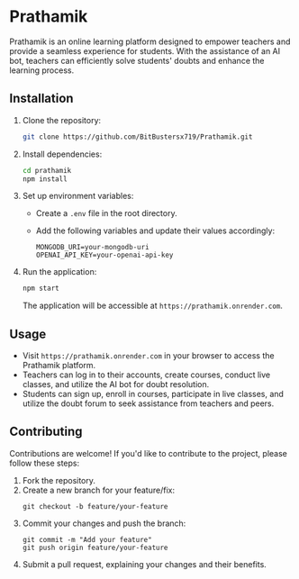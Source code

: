# Prathamik

Prathamik is an online learning platform designed to empower teachers and provide a seamless experience for students. With the assistance of an AI bot, teachers can efficiently solve students' doubts and enhance the learning process.

## Installation

1. Clone the repository:

   ```bash
   git clone https://github.com/BitBustersx719/Prathamik.git
   ```

2. Install dependencies:

   ```bash
   cd prathamik
   npm install
   ```

3. Set up environment variables:

   - Create a `.env` file in the root directory.
   - Add the following variables and update their values accordingly:

     ```plaintext
     MONGODB_URI=your-mongodb-uri
     OPENAI_API_KEY=your-openai-api-key
     ```

4. Run the application:

   ```bash
   npm start
   ```

   The application will be accessible at `https://prathamik.onrender.com`.

## Usage

- Visit `https://prathamik.onrender.com` in your browser to access the Prathamik platform.
- Teachers can log in to their accounts, create courses, conduct live classes, and utilize the AI bot for doubt resolution.
- Students can sign up, enroll in courses, participate in live classes, and utilize the doubt forum to seek assistance from teachers and peers.

## Contributing

Contributions are welcome! If you'd like to contribute to the project, please follow these steps:

1. Fork the repository.
2. Create a new branch for your feature/fix:
   ```plaintext
   git checkout -b feature/your-feature
   ```
3. Commit your changes and push the branch:
   ```plaintext
   git commit -m "Add your feature"
   git push origin feature/your-feature
   ```
4. Submit a pull request, explaining your changes and their benefits.
